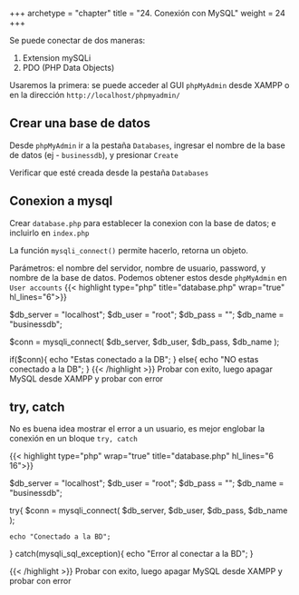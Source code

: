 +++
archetype = "chapter"
title = "24. Conexión con MySQL"
weight = 24
+++

Se puede conectar de dos maneras:
1. Extension mySQLi
2. PDO (PHP Data Objects)

Usaremos la primera: se puede acceder al GUI `phpMyAdmin` desde XAMPP o en la dirección `http://localhost/phpmyadmin/`

## Crear una base de datos
Desde `phpMyAdmin` ir a la pestaña `Databases`, ingresar el nombre de la base de datos (ej - `businessdb`), y presionar `Create`

Verificar que esté creada desde la pestaña `Databases`

## Conexion a mysql
Crear `database.php` para establecer la conexion con la base de datos; e incluirlo en `index.php`

La función `mysqli_connect()` permite hacerlo, retorna un objeto. 

Parámetros: el nombre del servidor, nombre de usuario, password, y nombre de la base de datos. Podemos obtener estos desde `phpMyAdmin` en `User accounts`
{{< highlight type="php" title="database.php" wrap="true" hl_lines="6">}}

$db_server = "localhost";
$db_user = "root";
$db_pass = "";
$db_name = "businessdb";

$conn = mysqli_connect(
    $db_server,
    $db_user,
    $db_pass,
    $db_name
);

if($conn){
    echo "Estas conectado a la DB";
}
else{
    echo "NO estas conectado a la DB";
}
{{< /highlight >}}
Probar con exito, luego apagar MySQL desde XAMPP y probar con error

## try, catch
No es buena idea mostrar el error a un usuario, es mejor englobar la conexión en un bloque `try, catch`

{{< highlight  type="php" wrap="true" title="database.php" hl_lines="6 16">}}

$db_server = "localhost";
$db_user = "root";
$db_pass = "";
$db_name = "businessdb";

try{
    $conn = mysqli_connect(
        $db_server,
        $db_user,
        $db_pass,
        $db_name
    );

    echo "Conectado a la BD";
}
catch(mysqli_sql_exception){
    echo "Error al conectar a la BD";
}

{{< /highlight >}}
Probar con exito, luego apagar MySQL desde XAMPP y probar con error